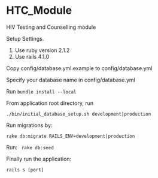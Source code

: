 # HTC_Module
HIV Testing and Counselling module

Setup Settings.

1. Use ruby version 2.1.2 
2. Use rails 4.1.0

Copy config/database.yml.example to config/database.yml

Specify your database name in config/database.yml

Run `bundle install --local`

From application root directory, run

  `./bin/initial_database_setup.sh development|production`
  
Run migrations by:

  `rake db:migrate RAILS_ENV=development|production`
  
Run:
  ` rake db:seed`
  
Finally run the application:

  `rails s [port]`
